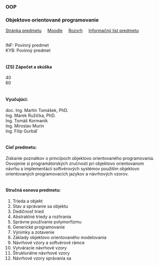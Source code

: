 ### OOP
### Objektovo orientované programovanie

[Stránka predmetu](https://kurzy.kpi.fei.tuke.sk/oop/)&nbsp;&nbsp;&nbsp;&nbsp;
[Moodle](https://moodle.fei.tuke.sk/enrol/index.php?id=2)&nbsp;&nbsp;&nbsp;&nbsp;
[Rozvrh](https://maisportal.tuke.sk/portal/rozvrhy.mais)&nbsp;&nbsp;&nbsp;&nbsp;
[Informačný list predmetu](https://maisportal.tuke.sk/portal/tlacPredmetuOSP.mais?predmetId=52655573&lang=sk)&nbsp;&nbsp;&nbsp;&nbsp;
<br>
<br>

INF: Povinný predmet <br>
KYB: Povinný predmet <br>
<br>

#### (ZS) Zápočet a skúška
<div class="points-bar">
  <div class="points zapocet" style="width: 40%">40</div>
  <div class="points skuska" style="width: 60%">60</div>
</div>
<br>

#### Vyučujúci:
doc. Ing. Martin Tomášek, PhD.<br>
Ing. Marek Ružička, PhD.<br>
Ing. Tomáš Kormaník<br>
Ing. Miroslav Murin<br>
Ing. Filip Gurbáľ
<br>
<br>

#### Cieľ predmetu:
Získanie poznatkov o princípoch objektovo orientovaného programovania. Osvojenie si programátorských zručností pri objektovo orientovanom návrhu a implementácii softvérových systémov použitím objektovo orientovaných programovacích jazykov a návrhových vzorov.
<br>
<br>

#### Stručná osnova predmetu:
1. Trieda a objekt
2. Stav a správanie sa objektu
3. Dedičnosť tried
4. Abstraktné triedy a rozhrania
5. Správne používanie polymorfizmu
6. Generické programovanie
7. Výnimky a zotavenie
8. Základy objektovo orientovaného modelovania
9. Návrhové vzory a softvérové rámce
10. Vytváracie návrhové vzory
11. Štrukturálne návrhové vzory
12. Návrhové vzory správania sa
